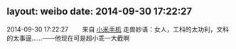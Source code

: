 layout: weibo
date: 2014-09-30 17:22:27
---
2014-09-30 17:22:27  &nbsp;&nbsp;&nbsp;&nbsp;&nbsp;&nbsp; 来自 <a href="http://app.weibo.com/t/feed/22zMnn" rel="nofollow">小米手机</a>
走兽妙语：女人，工科的太功利，文科的太事逼……——他现在可是超小乖一大截啊 ​​​
